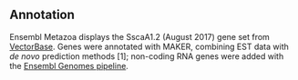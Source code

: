 Annotation
----------

Ensembl Metazoa displays the SscaA1.2 (August 2017) gene set from
[VectorBase](https://www.vectorbase.org/organisms/sarcoptes-scabiei-var-canis).
Genes were annotated with MAKER, combining EST data with *de novo*
prediction methods \[1\]; non-coding RNA genes were added with the
[Ensembl Genomes pipeline](http://ensemblgenomes.org/info/data/ncrna).
